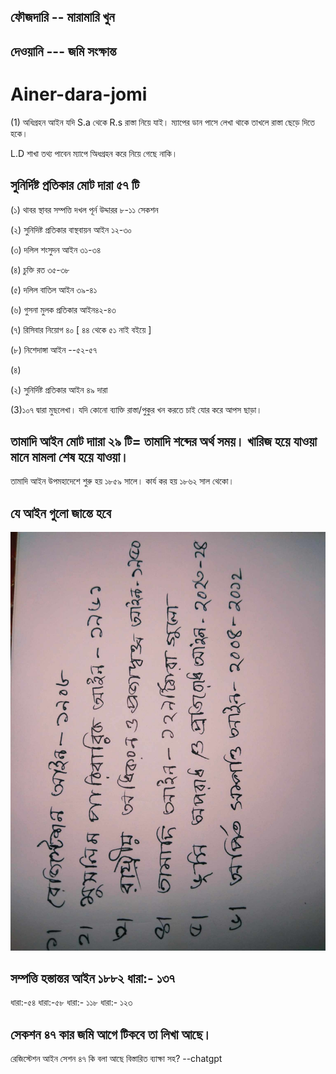 
## ফৌজদারি -- মারামারি খুন
## দেওয়ানি --- জমি সংক্ষান্ত



# Ainer-dara-jomi

(1) অধিগ্রহন আইন যদি S.a থেকে R.s রাস্তা নিয়ে যাই। ম্যাপের ডান পাসে লেখা থাকে তাখলে রাস্তা ছেড়ে দিতে হকে।

 L.D শাখা তথ্য পাবেন ম্যাপে অিধগ্রহন করে নিয়ে গেছে নাকি।

 ## সুনির্দিষ্ট প্রতিকার মোট দারা ৫৭ টি

 (১) থাবর স্থাবর সম্পত্তি দখল পূর্ন উদ্দারর ৮-১১ সেকশন

 (২) সুনিদিষ্ট প্রতিকার বাস্থবায়ন আইন ১২-৩০

 (৩) দলিল শংসুদন আইন ৩১-৩৪

 (৪) চুক্তি রত ৩৫-৩৮

 (৫) দলিল বাতিল আইন ৩৯-৪১

 (৬) গুসনা মুলক প্রতিকার আইন৪২-৪৩

(৭) রিসিবার নিয়োগ ৪০ [ ৪৪ থেকে ৫১ নাই বইয়ে ]

(৮) নিশেদাঙ্গা  আইন --৫২-৫৭
 
 

 (৪) 
 

(২) সুনির্দিষ্ট প্রতিকার আইন ৪৯ দারা


(3)১০৭ দ্বারা মুছলেখা। যদি কোনো ব্যাক্তি রাস্তা/পুকুর খন করতে চাই যোর করে আপস ছাড়া।


## তামাদি আইন মোট দাারা ২৯ টি= তামাদি শব্দের অর্থ সময়। খারিজ হয়ে যাওয়া মানে মামলা শেষ হয়ে যাওয়া। 

তামাদি আইন উপমহাদেশে শুরু হয় ১৮৫৯ সালে। কার্য কর হয় ১৮৬২ সাল থেকো।

## যে আইন গুলো জান্তে হবে 

<!--[profile](./jomi.jpeeg)-->
<img src="jomi.jpeg" width="600"/>


## সম্পত্তি হস্তান্তর আইন ১৮৮২ ধারা:- ১৩৭

ধারা:-৫৪
ধারা:-৫৮
ধারা:- ১১৮
ধারা:- ১২৩


## সেকশন ৪৭ কার জমি আগে টিকবে তা লিখা আছে।

রেজিস্টেশন আইন সেশন ৪৭ কি বলা আছে বিস্তারিত ব্যাক্ষা সহ? --chatgpt
